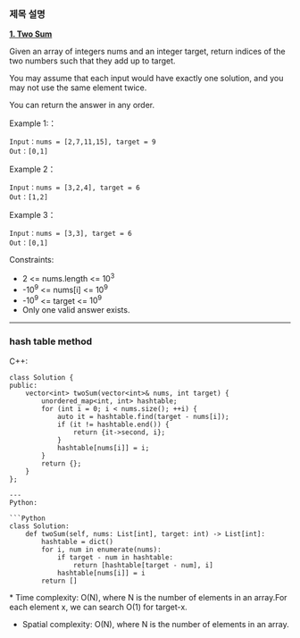 ### 제목 설명

 **[1. Two Sum](https://leetcode-cn.com/problems/two-sum/)** 


Given an array of integers nums and an integer target, return indices of the two numbers such that they add up to target.

You may assume that each input would have exactly one solution, and you may not use the same element twice.

You can return the answer in any order.



Example 1:：

```
Input：nums = [2,7,11,15], target = 9
Out：[0,1]
```

Example 2：

```
Input：nums = [3,2,4], target = 6
Out：[1,2]
```


Example 3：

```
Input：nums = [3,3], target = 6
Out：[0,1]
```


Constraints:

* 2 <= nums.length <= $10^3$
* -$10^9$ <= nums[i] <= $10^9$
* -$10^9$ <= target <= $10^9$
* Only one valid answer exists.

---

### hash table method

C++:

```C++[]
class Solution {
public:
    vector<int> twoSum(vector<int>& nums, int target) {
        unordered_map<int, int> hashtable;
        for (int i = 0; i < nums.size(); ++i) {
            auto it = hashtable.find(target - nums[i]);
            if (it != hashtable.end()) {
                return {it->second, i};
            }
            hashtable[nums[i]] = i;
        }
        return {};
    }
};

---
Python:

```Python 
class Solution:
    def twoSum(self, nums: List[int], target: int) -> List[int]:
        hashtable = dict()
        for i, num in enumerate(nums):
            if target - num in hashtable:
                return [hashtable[target - num], i]
            hashtable[nums[i]] = i
        return []
```



* Time complexity: O(N), where N is the number of elements in an array.For each element x, we can search O(1) for target-x.

* Spatial complexity: O(N), where N is the number of elements in an array.



